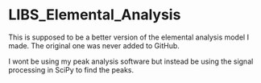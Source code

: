 # LIBS_Elemental_Analysis

This is supposed to be a better version of the elemental analysis model I made.
The original one was never added to GitHub.

I wont be using my peak analysis software but instead be using the signal
processing in SciPy to find the peaks.
